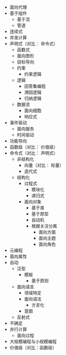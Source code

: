* 面向代理
* 基于组件
  * 基于流
  * 管道
* 连续式
* 并发计算
* 声明式（对比： 命令式）
  * 函数式
  * 面向图形
  * 目标导向
  * 约束
    * 约束逻辑
  * 逻辑
    * 回答集编程
    * 溯因逻辑
    * 归纳逻辑
  * 数据流
    * 面向细胞
    * 响应式
* 事件驱动
  * 面向服务
  * 时间驱动
* 功能导向
* 函数级（对比： 价值级）
* 命令式（对比： 声明式）
  * 非结构化
    * 向量（对比： 标量）
    * 迭代式
  * 结构化
    * 过程式
      * 模块化
      * 递归式
    * 面向对象
      * 基于类
      * 基于原型
      * 自动机
      * 根据关注分离
        * 面向方面
        * 面向主题
        * 面向角色
 * 元编程
  * 面向属性
  * 自动
    * 泛型
      * 模板
        * 基于原则
    * 面向语言
      * 领域特定
      * 面向语法
        * 方言化
      * 意图
    * 反射式
* 不确定
* 并行计算
  * 面向过程
* 大规模编程与小规模编程
* 价值级（对比：函数级）
